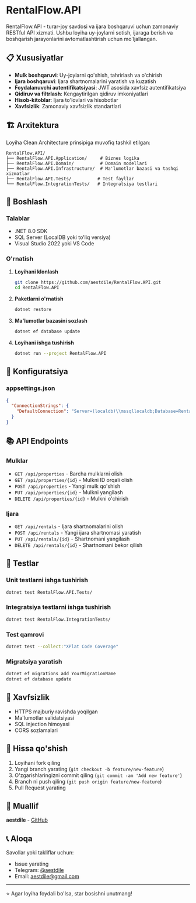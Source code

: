 # RentalFlow.API

RentalFlow.API - turar-joy savdosi va ijara boshqaruvi uchun zamonaviy RESTful API xizmati. Ushbu loyiha uy-joylarni sotish, ijaraga berish va boshqarish jarayonlarini avtomatlashtirish uchun mo'ljallangan.

## 📋 Xususiyatlar

- **Mulk boshqaruvi**: Uy-joylarni qo'shish, tahrirlash va o'chirish
- **Ijara boshqaruvi**: Ijara shartnomalarini yaratish va kuzatish
- **Foydalanuvchi autentifikatsiyasi**: JWT asosida xavfsiz autentifikatsiya
- **Qidiruv va filtrlash**: Kengaytirilgan qidiruv imkoniyatlari
- **Hisob-kitoblar**: Ijara to'lovlari va hisobotlar
- **Xavfsizlik**: Zamonaviy xavfsizlik standartlari

## 🏗️ Arxitektura

Loyiha Clean Architecture prinsipiga muvofiq tashkil etilgan:

```
RentalFlow.API/
├── RentalFlow.API.Application/     # Biznes logika
├── RentalFlow.API.Domain/          # Domain modellari
├── RentalFlow.API.Infrastructure/  # Ma'lumotlar bazasi va tashqi xizmatlar
├── RentalFlow.API.Tests/          # Test fayllar
└── RentalFlow.IntegrationTests/   # Integratsiya testlari
```

## 🚀 Boshlash

### Talablar

- .NET 8.0 SDK
- SQL Server (LocalDB yoki to'liq versiya)
- Visual Studio 2022 yoki VS Code

### O'rnatish

1. **Loyihani klonlash**
   ```bash
   git clone https://github.com/aestdile/RentalFlow.API.git
   cd RentalFlow.API
   ```

2. **Paketlarni o'rnatish**
   ```bash
   dotnet restore
   ```

3. **Ma'lumotlar bazasini sozlash**
   ```bash
   dotnet ef database update
   ```

4. **Loyihani ishga tushirish**
   ```bash
   dotnet run --project RentalFlow.API
   ```

## 🔧 Konfiguratsiya

### appsettings.json

```json
{
  "ConnectionStrings": {
    "DefaultConnection": "Server=(localdb)\\mssqllocaldb;Database=RentalFlowDB;Trusted_Connection=true;"
  }
}
```

## 📚 API Endpoints

### Mulklar
- `GET /api/properties` - Barcha mulklarni olish
- `GET /api/properties/{id}` - Mulkni ID orqali olish
- `POST /api/properties` - Yangi mulk qo'shish
- `PUT /api/properties/{id}` - Mulkni yangilash
- `DELETE /api/properties/{id}` - Mulkni o'chirish

### Ijara
- `GET /api/rentals` - Ijara shartnomalarini olish
- `POST /api/rentals` - Yangi ijara shartnomasi yaratish
- `PUT /api/rentals/{id}` - Shartnomani yangilash
- `DELETE /api/rentals/{id}` - Shartnomani bekor qilish

## 🧪 Testlar

### Unit testlarni ishga tushirish
```bash
dotnet test RentalFlow.API.Tests/
```

### Integratsiya testlarni ishga tushirish
```bash
dotnet test RentalFlow.IntegrationTests/
```

### Test qamrovi
```bash
dotnet test --collect:"XPlat Code Coverage"
```

### Migratsiya yaratish
```bash
dotnet ef migrations add YourMigrationName
dotnet ef database update
```

## 🔐 Xavfsizlik

- HTTPS majburiy ravishda yoqilgan
- Ma'lumotlar validatsiyasi
- SQL injection himoyasi
- CORS sozlamalari

## 🤝 Hissa qo'shish

1. Loyihani fork qiling
2. Yangi branch yarating (`git checkout -b feature/new-feature`)
3. O'zgarishlaringizni commit qiling (`git commit -am 'Add new feature'`)
4. Branch ni push qiling (`git push origin feature/new-feature`)
5. Pull Request yarating

## 👥 Muallif

**aestdile** - [GitHub](https://github.com/aestdile)

## 📞 Aloqa

Savollar yoki takliflar uchun:
- Issue yarating
- Telegram: [@aestdile](https://t.me/aestdile)
- Email: aestdile@gmail.com

---

⭐ Agar loyiha foydali bo'lsa, star bosishni unutmang!
